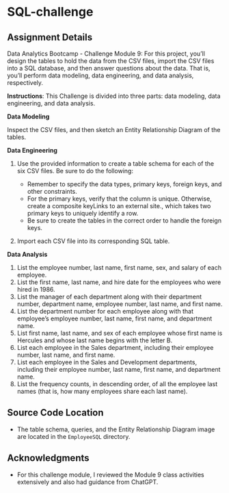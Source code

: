 # SQL-challenge

## Assignment Details
Data Analytics Bootcamp - Challenge Module 9: For this project, you’ll design the tables to hold the data from the CSV files, import the CSV files into a SQL database, and then answer questions about the data. That is, you’ll perform data modeling, data engineering, and data analysis, respectively.

**Instructions**: This Challenge is divided into three parts: data modeling, data engineering, and data analysis.

**Data Modeling**

Inspect the CSV files, and then sketch an Entity Relationship Diagram of the tables.

**Data Engineering**

1. Use the provided information to create a table schema for each of the six CSV files. Be sure to do the following:
   * Remember to specify the data types, primary keys, foreign keys, and other constraints.
   * For the primary keys, verify that the column is unique. Otherwise, create a composite keyLinks to an external site., which takes two primary keys to uniquely identify a row.
   * Be sure to create the tables in the correct order to handle the foreign keys.

3. Import each CSV file into its corresponding SQL table.

**Data Analysis**

1. List the employee number, last name, first name, sex, and salary of each employee.
2. List the first name, last name, and hire date for the employees who were hired in 1986.
3. List the manager of each department along with their department number, department name, employee number, last name, and first name.
4. List the department number for each employee along with that employee’s employee number, last name, first name, and department name.
5. List first name, last name, and sex of each employee whose first name is Hercules and whose last name begins with the letter B.
6. List each employee in the Sales department, including their employee number, last name, and first name.
7. List each employee in the Sales and Development departments, including their employee number, last name, first name, and department name.
8. List the frequency counts, in descending order, of all the employee last names (that is, how many employees share each last name).

## Source Code Location

* The table schema, queries, and the Entity Relationship Diagram image are located in the ```EmployeeSQL``` directory.

## Acknowledgments

* For this challenge module, I reviewed the Module 9 class activities extensively and also had guidance from ChatGPT.
